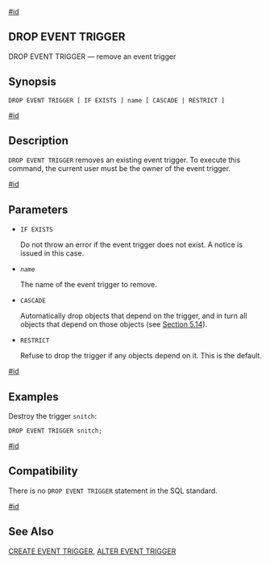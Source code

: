 [#id](#SQL-DROPEVENTTRIGGER)

## DROP EVENT TRIGGER

DROP EVENT TRIGGER — remove an event trigger

## Synopsis

```
DROP EVENT TRIGGER [ IF EXISTS ] name [ CASCADE | RESTRICT ]
```

[#id](#id-1.9.3.110.5)

## Description

`DROP EVENT TRIGGER` removes an existing event trigger. To execute this command, the current user must be the owner of the event trigger.

[#id](#id-1.9.3.110.6)

## Parameters

- `IF EXISTS`

  Do not throw an error if the event trigger does not exist. A notice is issued in this case.

- _`name`_

  The name of the event trigger to remove.

- `CASCADE`

  Automatically drop objects that depend on the trigger, and in turn all objects that depend on those objects (see [Section 5.14](ddl-depend)).

- `RESTRICT`

  Refuse to drop the trigger if any objects depend on it. This is the default.

[#id](#SQL-DROPEVENTTRIGGER-EXAMPLES)

## Examples

Destroy the trigger `snitch`:

```
DROP EVENT TRIGGER snitch;
```

[#id](#SQL-DROPEVENTTRIGGER-COMPATIBILITY)

## Compatibility

There is no `DROP EVENT TRIGGER` statement in the SQL standard.

[#id](#id-1.9.3.110.9)

## See Also

[CREATE EVENT TRIGGER](sql-createeventtrigger), [ALTER EVENT TRIGGER](sql-altereventtrigger)
